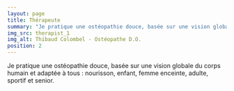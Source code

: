 ```yaml
---
layout: page
title: Thérapeute
summary: "Je pratique une ostéopathie douce, basée sur une vision globale du corps humain et adaptée à tous : nourisson, enfant, femme enceinte, adulte, sportif et senior."
img_src: therapist_1
img_alt: Thibaud Colombel - Ostéopathe D.O.
position: 2
---
```

Je pratique une ostéopathie douce, basée sur une vision globale du corps humain et adaptée à tous : nourisson, enfant, femme enceinte, adulte, sportif et senior.
